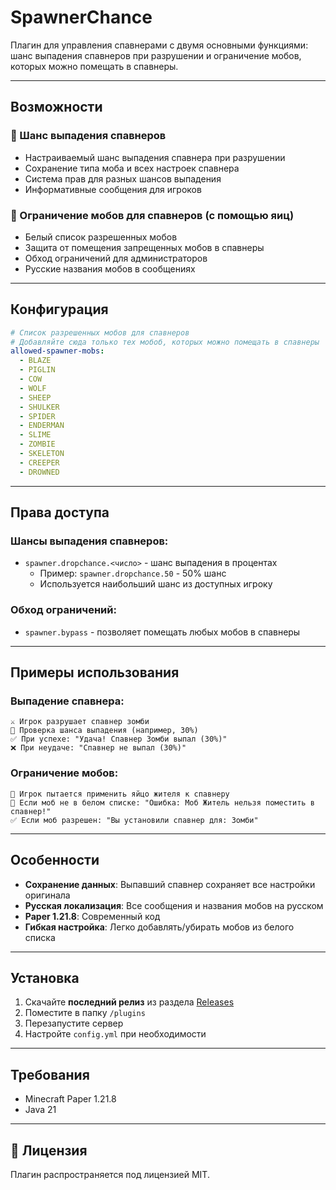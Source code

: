# SpawnerChance

Плагин для управления спавнерами с двумя основными функциями: шанс выпадения спавнеров при разрушении и ограничение мобов, которых можно помещать в спавнеры.

---

## Возможности

### 🎯 Шанс выпадения спавнеров
- Настраиваемый шанс выпадения спавнера при разрушении
- Сохранение типа моба и всех настроек спавнера
- Система прав для разных шансов выпадения
- Информативные сообщения для игроков

### 🚫 Ограничение мобов для спавнеров (с помощью яиц)
- Белый список разрешенных мобов
- Защита от помещения запрещенных мобов в спавнеры
- Обход ограничений для администраторов
- Русские названия мобов в сообщениях

---

## Конфигурация

```yaml
# Список разрешенных мобов для спавнеров
# Добавляйте сюда только тех мобоб, которых можно помещать в спавнеры
allowed-spawner-mobs:
  - BLAZE
  - PIGLIN
  - COW
  - WOLF
  - SHEEP
  - SHULKER
  - SPIDER
  - ENDERMAN
  - SLIME
  - ZOMBIE
  - SKELETON
  - CREEPER
  - DROWNED
```

---

## Права доступа

### Шансы выпадения спавнеров:
- `spawner.dropchance.<число>` - шанс выпадения в процентах
  - Пример: `spawner.dropchance.50` - 50% шанс
  - Используется наибольший шанс из доступных игроку

### Обход ограничений:
- `spawner.bypass` - позволяет помещать любых мобов в спавнеры

---

## Примеры использования

### Выпадение спавнера:
```
⚔️ Игрок разрушает спавнер зомби
🎯 Проверка шанса выпадения (например, 30%)
✅ При успехе: "Удача! Спавнер Зомби выпал (30%)"
❌ При неудаче: "Спавнер не выпал (30%)"
```

### Ограничение мобов:
```
🔧 Игрок пытается применить яйцо жителя к спавнеру
🚫 Если моб не в белом списке: "Ошибка: Моб Житель нельзя поместить в спавнер!"
✅ Если моб разрешен: "Вы установили спавнер для: Зомби"
```

---

## Особенности

- **Сохранение данных**: Выпавший спавнер сохраняет все настройки оригинала
- **Русская локализация**: Все сообщения и названия мобов на русском
- **Paper 1.21.8**: Современный код
- **Гибкая настройка**: Легко добавлять/убирать мобов из белого списка

---

## Установка

1. Скачайте **последний релиз** из раздела [Releases](../../releases)
2. Поместите в папку `/plugins`
3. Перезапустите сервер
4. Настройте `config.yml` при необходимости

---

## Требования

- Minecraft Paper 1.21.8
- Java 21

---

## 📄 Лицензия

Плагин распространяется под лицензией MIT.
